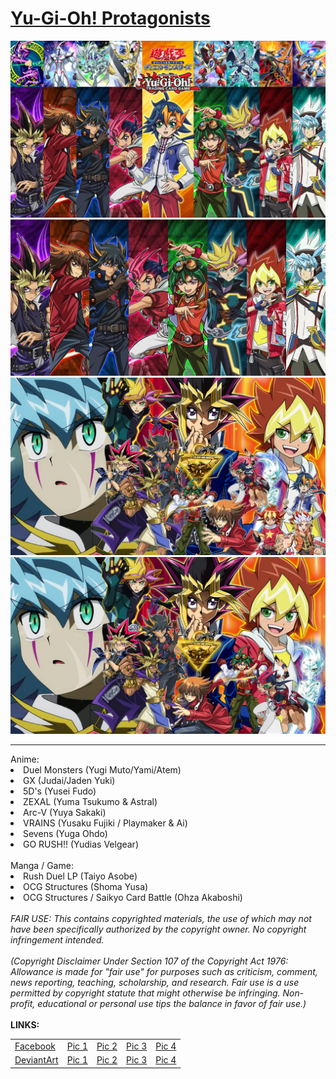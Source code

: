 <h1>
    <a href="https://lancenacabuan.tumblr.com/post/709575256436817920/ygoprotags">
        Yu-Gi-Oh! Protagonists
    </a>
</h1>
<a href="https://raw.githubusercontent.com/lancenacabuan/ygo-protags/main/ygo-protags.jpg">
    <img src="https://raw.githubusercontent.com/lancenacabuan/ygo-protags/main/ygo-protags.jpg">
</a>
<a href="https://raw.githubusercontent.com/lancenacabuan/ygo-protags/main/ygo-protags-basic.jpg">
    <img src="https://raw.githubusercontent.com/lancenacabuan/ygo-protags/main/ygo-protags-basic.jpg">
</a>
<br>
<a href="https://raw.githubusercontent.com/lancenacabuan/ygo-protags/main/ygo-protags-vector.jpg">
    <img src="https://raw.githubusercontent.com/lancenacabuan/ygo-protags/main/ygo-protags-vector.jpg">
</a>
<a href="https://raw.githubusercontent.com/lancenacabuan/ygo-protags/main/ygo-protags-anime.jpg">
    <img src="https://raw.githubusercontent.com/lancenacabuan/ygo-protags/main/ygo-protags-anime.jpg">
</a>
<hr>
Anime:<br>
<li>Duel Monsters (Yugi Muto/Yami/Atem)</li>
<li>GX (Judai/Jaden Yuki)</li>
<li>5D's (Yusei Fudo)</li>
<li>ZEXAL (Yuma Tsukumo & Astral)</li>
<li>Arc-V (Yuya Sakaki)</li>
<li>VRAINS (Yusaku Fujiki / Playmaker & Ai)</li>
<li>Sevens (Yuga Ohdo)</li>
<li>GO RUSH!! (Yudias Velgear)</li>
<br>
Manga / Game:<br>
<li>Rush Duel LP (Taiyo Asobe)</li>
<li>OCG Structures (Shoma Yusa)</li>
<li>OCG Structures / Saikyo Card Battle (Ohza Akaboshi)</li>
<br>
<i>
FAIR USE: This contains copyrighted materials, the use of which may not have been specifically authorized by the copyright owner. No copyright infringement intended.
<br>
<br>
(Copyright Disclaimer Under Section 107 of the Copyright Act 1976: Allowance is made for "fair use" for purposes such as criticism, comment, news reporting, teaching, scholarship, and research. Fair use is a use permitted by copyright statute that might otherwise be infringing. Non-profit, educational or personal use tips the balance in favor of fair use.)
</i>
<br>
<br>
<b>LINKS:</b>
<table>
    <tbody>
        <tr>
            <td>
                <a href="https://www.facebook.com/lancenacabuan">
                    Facebook
                </a>
            </td>
            <td>
                <a href="https://www.facebook.com/lancenacabuan/posts/pfbid02rUpbgjUpuxutvSQgHPZQwTkQHkjmQNgdbviV3vYMjmKWgfzbqxNdVukk3mTVmUxyl">
                    Pic 1
                </a>
            </td>
            <td>
                <a href="https://www.facebook.com/lancenacabuan/posts/pfbid02mqqbapz5u7NqsMFwbMG1Mi5xSceZqmDidVpQo38spYPy79wH9t5BB861Pd6mMYRSl">
                    Pic 2
                </a>
            </td>
            <td>
                <a href="https://www.facebook.com/lancenacabuan/posts/pfbid0KPmGV9LzoYFoQ5QV3CwTN4JnzLSQoyVoQntpceS1VRfab3XeU1qXNGa6gXMRSDK5l">
                    Pic 3
                </a>
            </td>
            <td>
                <a href="https://www.facebook.com/lancenacabuan/posts/pfbid0RRM6b9fk5Qxri5EpBvr9za4Pgjcy1nHY1ErDajr2fvGTonuBM5CpMgr9QHU5WkZYl">
                    Pic 4
                </a>
            </td>
        </tr>
        <tr>
            <td>
                <a href="https://www.deviantart.com/c4lance">
                    DeviantArt
                </a>
            </td>
            <td>
                <a href="https://www.deviantart.com/c4lance/art/Yu-Gi-Oh-Protagonists-Wallpaper-948790915">
                    Pic 1
                </a>
            </td>
            <td>
                <a href="https://www.deviantart.com/c4lance/art/Yu-Gi-Oh-Protagonists-890247092">
                    Pic 2
                </a>
            </td>
            <td>
                <a href="https://www.deviantart.com/c4lance/art/Yu-Gi-Oh-Protagonists-Collection-950324939">
                    Pic 3
                </a>
            </td>
            <td>
                <a href="https://www.deviantart.com/c4lance/art/Yu-Gi-Oh-Anime-Protagonists-951950994">
                    Pic 4
                </a>
            </td>
        </tr>
    </tbody>
</table>